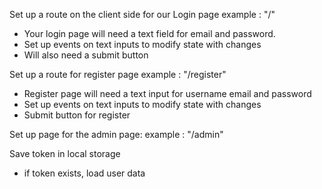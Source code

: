 Set up a route on the client side for our Login page
example : "/"

- Your login page will need a text field for email and password.
- Set up events on text inputs to modify state with changes
- Will also need a submit button

Set up a route for register page
example : "/register"

- Register page will need a text input for username email and password
- Set up events on text inputs to modify state with changes
- Submit button for register

Set up page for the admin page:
example : "/admin"

Save token in local storage

- if token exists, load user data
